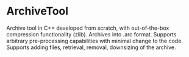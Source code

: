 # ArchiveTool
Archive tool in C++ developed from scratch, with out-of-the-box compression functionality (zlib). Archives into .arc format. Supports arbitrary pre-processing capabilities with minimal change to the code. Supports adding files, retrieval, removal, downsizing of the archive.
